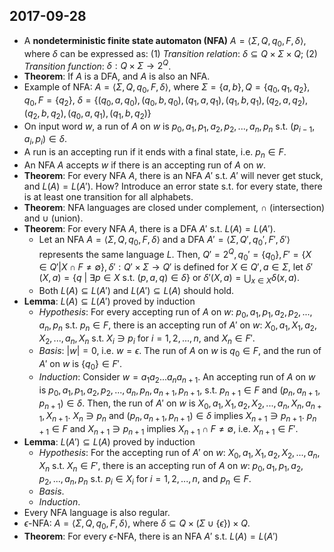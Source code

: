 ## 2017-09-28

- A __nondeterministic finite state automaton (NFA)__ $A = \langle \Sigma, Q, q_0, F, \delta \rangle$, where $\delta$ can be expressed as: (1) _Transition relation_: $\delta\subseteq Q \times \Sigma \times Q$; (2) _Transition function_: $\delta: Q \times \Sigma \to 2^Q$.
- __Theorem__: If $A$ is a DFA, and $A$ is also an NFA.
- Example of NFA: $A = \langle \Sigma, Q, q_0, F, \delta \rangle$, where $\Sigma = \{a,b\}, Q = \{q_0,q_1,q_2\}, q_0, F = \{q_2\},$ $\delta = \{(q_0,a,q_0),(q_0,b,q_0),(q_1,a,q_1),(q_1,b,q_1),(q_2,a,q_2),(q_2,b,q_2),(q_0,a,q_1),(q_1,b,q_2)\}$
- On input word $w$, a run of $A$ on $w$ is $p_0,a_1,p_1,a_2,p_2,...,a_n,p_n$ s.t. $(p_{i-1},a_i,p_i) \in \delta$.
- A run is an accepting run if it ends with a final state, i.e. $p_n \in F$.
- An NFA $A$ accepts $w$ if there is an accepting run of $A$ on $w$.
- __Theorem__: For every NFA $A$, there is an NFA $A'$ s.t. $A'$ will never get stuck, and $L(A)=L(A')$. How? Introduce an error state s.t. for every state, there is at least one transition for all alphabets.
- __Theorem__: NFA languages are closed under complement, $\cap$ (intersection) and $\cup$ (union).
- __Theorem__: For every NFA $A$, there is a DFA $A'$ s.t. $L(A) = L(A')$.
    - Let an NFA $A = \langle \Sigma, Q, q_0, F, \delta \rangle$ and a DFA $A' = \langle \Sigma, Q', q_0', F', \delta' \rangle$ represents the same language $L$. Then, $Q' = 2^Q, q_0' = \{q_0\}, F' = \{X\in Q'|X \cap F \ne \emptyset \}, \delta':Q'\times\Sigma\to Q'$ is defined for $X\in Q', a\in\Sigma$, let $\delta'(X,a)=\{q\ |\ \exists p \in X \text{ s.t. } (p,a,q) \in \delta \}$ or $\delta'(X,a)=\bigcup_{x\in X}\delta(x,a)$.
    - Both $L(A) \subseteq L(A')$ and $L(A') \subseteq L(A)$ should hold.
- __Lemma__: $L(A) \subseteq L(A')$ proved by induction
    - _Hypothesis_: For every accepting run of $A$ on $w$: $p_0,a_1,p_1,a_2,p_2,...,a_n,p_n$ s.t. $p_n \in F$, there is an accepting run of $A'$ on $w$: $X_0,a_1,X_1,a_2,X_2,...,a_n,X_n$ s.t. $X_i \ni p_i$ for $i = 1,2,...,n$, and $X_n \in F'$.
    - _Basis_: $|w| = 0$, i.e. $w=\epsilon$. The run of $A$ on $w$ is $q_0 \in F$, and the run of $A'$ on $w$ is $\{q_0\} \in F'$.
    - _Induction_: Consider $w=a_1a_2...a_na_{n+1}$. An accepting run of $A$ on $w$ is $p_0,a_1,p_1,a_2,p_2,...,a_n,p_n,a_{n+1},p_{n+1}$, s.t. $p_{n+1}\in F$ and $(p_n,a_{n+1},p_{n+1}) \in \delta$. Then, the run of $A'$ on $w$ is $X_0,a_1,X_1,a_2,X_2,...,a_n,X_n,a_{n+1},X_{n+1}$. $X_n \ni p_n$ and $(p_n,a_{n+1},p_{n+1})\in\delta$ implies $X_{n+1} \ni p_{n+1}$. $p_{n+1}\in F$ and $X_{n+1} \ni p_{n+1}$ implies $X_{n+1}\cap F\ne\emptyset$, i.e. $X_{n+1}\in F'$.
- __Lemma__: $L(A') \subseteq L(A)$ proved by induction
    - _Hypothesis_: For the accepting run of $A'$ on $w$: $X_0,a_1,X_1,a_2,X_2,...,a_n,X_n$ s.t. $X_n \in F'$, there is an accepting run of $A$ on $w$: $p_0,a_1,p_1,a_2,p_2,...,a_n,p_n$ s.t. $p_i \in X_i$ for $i = 1,2,...,n$, and $p_n \in F$.
    - _Basis_.
    - _Induction_.
- Every NFA language is also regular.
- $\epsilon$-NFA: $A = \langle \Sigma, Q, q_0, F, \delta \rangle$, where $\delta \subseteq Q \times (\Sigma\cup\{\epsilon\}) \times Q$.
- __Theorem__: For every $\epsilon$-NFA, there is an NFA $A'$ s.t. $L(A) = L(A')$
